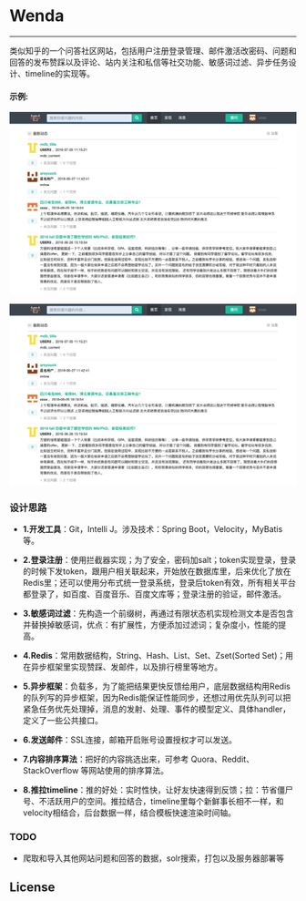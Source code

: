 # Wenda
-------------

类似知乎的一个问答社区网站，包括用户注册登录管理、邮件激活改密码、问题和回答的发布赞踩以及评论、站内关注和私信等社交功能、敏感词过滤、异步任务设计、timeline的实现等。

#### 示例:  

![image](example.png)

![image](example2.png)

### 设计思路

- **1.开发工具**：Git，Intelli J。涉及技术：Spring Boot，Velocity，MyBatis等。

- **2.登录注册**：使用拦截器实现；为了安全，密码加salt；token实现登录，登录的时候下发token，跟用户相关联起来，开始放在数据库里，后来优化了放在Redis里；还可以使用分布式统一登录系统，登录后token有效，所有相关平台都登录了，如百度、百度音乐、百度文库等；登录注册的验证，邮件激活。

- **3.敏感词过滤**：先构造一个前缀树，再通过有限状态机实现检测文本是否包含并替换掉敏感词，优点：有扩展性，方便添加过滤词；复杂度小，性能的提高。

- **4.Redis**：常用数据结构，String、Hash、List、Set、Zset(Sorted Set)；用在异步框架里实现赞踩、发邮件，以及排行榜里等地方。

- **5.异步框架**：负载多，为了能把结果更快反馈给用户，底层数据结构用Redis的队列写的异步框架，因为Redis能保证性能同步，还想过用优先队列可以把紧急任务优先处理掉，消息的发射、处理、事件的模型定义、具体handler，定义了一些公共接口。

- **6.发送邮件**：SSL连接，邮箱开启账号设置授权才可以发送。

- **7.内容排序算法**：把好的内容挑选出来，可参考 Quora、Reddit、StackOverflow 等网站使用的排序算法。

- **8.推拉timeline**：推的好处：实时性快，让好友快速得到反馈；拉：节省僵尸号、不活跃用户的空间。推拉结合，timeline里每个新鲜事长相不一样，和velocity相结合，后台数据一样，结合模板快速渲染时间轴。

### TODO

- 爬取和导入其他网站问题和回答的数据，solr搜索，打包以及服务器部署等

## License

